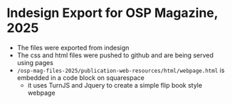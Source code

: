 # Indesign Export for OSP Magazine, 2025 

- The files were exported from indesign 
- The css and html files were pushed to github and are being served using pages
- `/osp-mag-files-2025/publication-web-resources/html/webpage.html` is embedded in a code block on squarespace
  - it uses TurnJS and Jquery to create a simple flip book style webpage